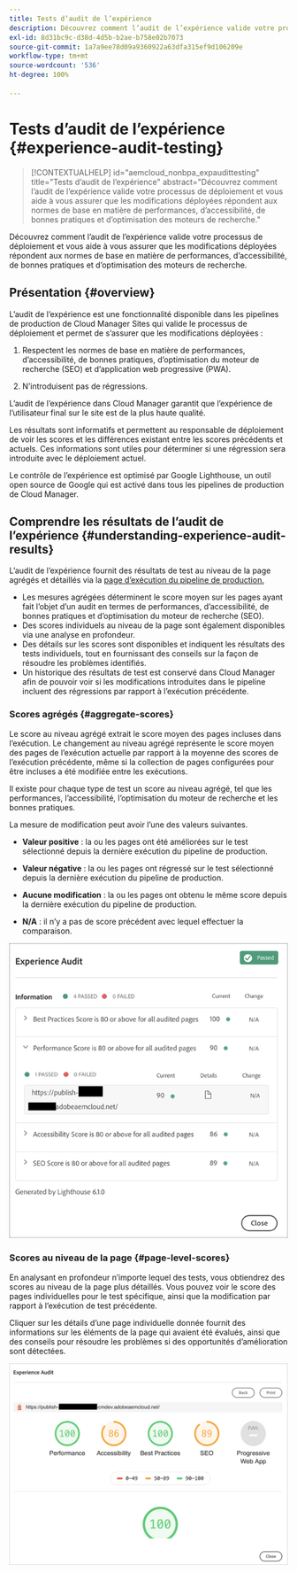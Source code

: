 ```yaml
---
title: Tests d’audit de l’expérience
description: Découvrez comment l’audit de l’expérience valide votre processus de déploiement et vous aide à vous assurer que les modifications déployées répondent aux normes de base en matière de performances, d’accessibilité, de bonnes pratiques et d’optimisation des moteurs de recherche.
exl-id: 8d31bc9c-d38d-4d5b-b2ae-b758e02b7073
source-git-commit: 1a7a9ee78d09a9360922a63dfa315ef9d106209e
workflow-type: tm+mt
source-wordcount: '536'
ht-degree: 100%

---
```



# Tests d’audit de l’expérience {#experience-audit-testing}

>[!CONTEXTUALHELP]
>id="aemcloud_nonbpa_expaudittesting"
>title="Tests d’audit de l’expérience"
>abstract="Découvrez comment l’audit de l’expérience valide votre processus de déploiement et vous aide à vous assurer que les modifications déployées répondent aux normes de base en matière de performances, d’accessibilité, de bonnes pratiques et d’optimisation des moteurs de recherche."

Découvrez comment l’audit de l’expérience valide votre processus de déploiement et vous aide à vous assurer que les modifications déployées répondent aux normes de base en matière de performances, d’accessibilité, de bonnes pratiques et d’optimisation des moteurs de recherche.

## Présentation {#overview}

L’audit de l’expérience est une fonctionnalité disponible dans les pipelines de production de Cloud Manager Sites qui valide le processus de déploiement et permet de s’assurer que les modifications déployées :

1. Respectent les normes de base en matière de performances, d’accessibilité, de bonnes pratiques, d’optimisation du moteur de recherche (SEO) et d’application web progressive (PWA).

1. N’introduisent pas de régressions.

L’audit de l’expérience dans Cloud Manager garantit que l’expérience de l’utilisateur final sur le site est de la plus haute qualité.

Les résultats sont informatifs et permettent au responsable de déploiement de voir les scores et les différences existant entre les scores précédents et actuels. Ces informations sont utiles pour déterminer si une régression sera introduite avec le déploiement actuel.

Le contrôle de l’expérience est optimisé par Google Lighthouse, un outil open source de Google qui est activé dans tous les pipelines de production de Cloud Manager.

## Comprendre les résultats de l’audit de l’expérience {#understanding-experience-audit-results}

L’audit de l’expérience fournit des résultats de test au niveau de la page agrégés et détaillés via la [page d’exécution du pipeline de production.](/help/implementing/cloud-manager/deploy-code.md)

* Les mesures agrégées déterminent le score moyen sur les pages ayant fait l’objet d’un audit en termes de performances, d’accessibilité, de bonnes pratiques et d’optimisation du moteur de recherche (SEO).
* Des scores individuels au niveau de la page sont également disponibles via une analyse en profondeur.
* Des détails sur les scores sont disponibles et indiquent les résultats des tests individuels, tout en fournissant des conseils sur la façon de résoudre les problèmes identifiés.
* Un historique des résultats de test est conservé dans Cloud Manager afin de pouvoir voir si les modifications introduites dans le pipeline incluent des régressions par rapport à l’exécution précédente.

### Scores agrégés {#aggregate-scores}

Le score au niveau agrégé extrait le score moyen des pages incluses dans l’exécution. Le changement au niveau agrégé représente le score moyen des pages de l’exécution actuelle par rapport à la moyenne des scores de l’exécution précédente, même si la collection de pages configurées pour être incluses a été modifiée entre les exécutions.

Il existe pour chaque type de test un score au niveau agrégé, tel que les performances, l’accessibilité, l’optimisation du moteur de recherche et les bonnes pratiques.

La mesure de modification peut avoir l’une des valeurs suivantes.

* **Valeur positive** : la ou les pages ont été améliorées sur le test sélectionné depuis la dernière exécution du pipeline de production.

* **Valeur négative** : la ou les pages ont régressé sur le test sélectionné depuis la dernière exécution du pipeline de production.

* **Aucune modification** : la ou les pages ont obtenu le même score depuis la dernière exécution du pipeline de production.

* **N/A** : il n’y a pas de score précédent avec lequel effectuer la comparaison.

![Résultats de l’audit de l’expérience](/help/implementing/cloud-manager/assets/exp-audit-1.png)


### Scores au niveau de la page {#page-level-scores}

En analysant en profondeur n’importe lequel des tests, vous obtiendrez des scores au niveau de la page plus détaillés. Vous pouvez voir le score des pages individuelles pour le test spécifique, ainsi que la modification par rapport à l’exécution de test précédente.

Cliquer sur les détails d’une page individuelle donnée fournit des informations sur les éléments de la page qui avaient été évalués, ainsi que des conseils pour résoudre les problèmes si des opportunités d’amélioration sont détectées.

![Scores au niveau de la page](/help/implementing/cloud-manager/assets/exp-audit-2.png)

